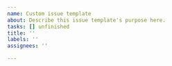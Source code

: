 ```yaml
---
name: Custom issue template
about: Describe this issue template's purpose here.
tasks: [] unfinished  
title: ''
labels: ''
assignees: ''

---
```



